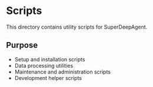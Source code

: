 # Scripts

This directory contains utility scripts for SuperDeepAgent.

## Purpose
- Setup and installation scripts
- Data processing utilities
- Maintenance and administration scripts
- Development helper scripts

